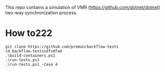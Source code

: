 This repo contains a simulation of VMR (https://github.com/dotnet/dotnet) two-way synchronization process.

# How to222

```
git clone https://github.com/premun/backflow-tests
cd backflow-testssdfsdfad
.\build-containers.ps1
.\run-tests.ps1
.\run-tests.ps1 -Case 4
```
